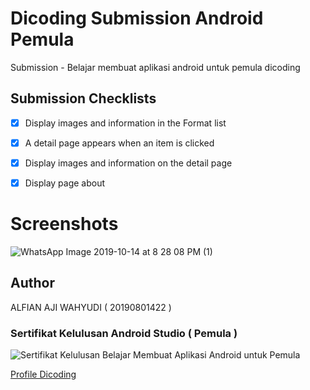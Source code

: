 <h1>Dicoding Submission Android Pemula</h1>
Submission - Belajar membuat aplikasi android untuk pemula dicoding

<h2>Submission Checklists</h2>

- [x] Display images and information in the Format list

- [x] A detail page appears when an item is clicked

- [x] Display images and information on the detail page

- [x] Display page about

<h1>Screenshots</h1>

![WhatsApp Image 2019-10-14 at 8 28 08 PM (1)](https://user-images.githubusercontent.com/45096863/66755984-48dd3200-eec3-11e9-99e9-ed18b194faf5.jpeg)

<h2>Author</h2>
ALFIAN AJI WAHYUDI  ( 20190801422 )


<h3>Sertifikat Kelulusan Android Studio ( Pemula )</h3>

![Sertifikat Kelulusan Belajar Membuat Aplikasi Android untuk Pemula](https://user-images.githubusercontent.com/45096863/66753881-e5e99c00-eebe-11e9-9548-5d7b1a9da08b.jpg)

[Profile Dicoding](https://www.dicoding.com/users/507784)